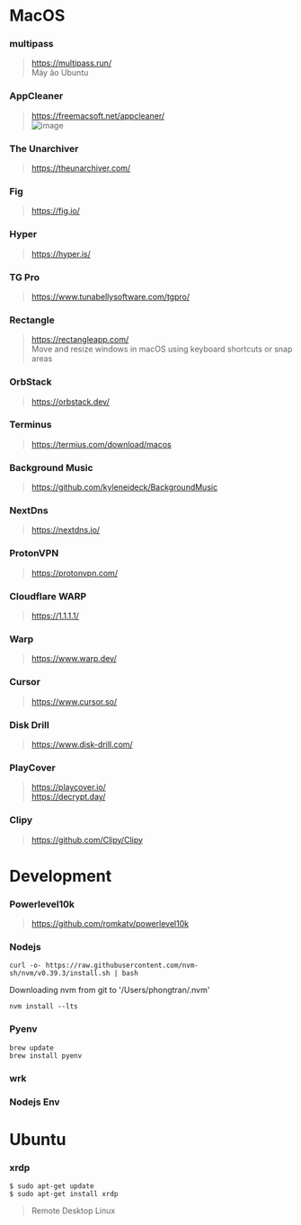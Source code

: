 # MacOS
### multipass
> https://multipass.run/  
> Máy ảo Ubuntu

### AppCleaner
> https://freemacsoft.net/appcleaner/  
![image](https://github.com/tanphongtr/phongtrandev_note/assets/11567406/3f6ef172-9591-4d09-8bbe-87592bbcc373)

### The Unarchiver
> https://theunarchiver.com/

### Fig
> https://fig.io/

### Hyper
> https://hyper.is/

### TG Pro
> https://www.tunabellysoftware.com/tgpro/

### Rectangle
> https://rectangleapp.com/  
> Move and resize windows in macOS using keyboard shortcuts or snap areas

### OrbStack
> https://orbstack.dev/  

### Terminus
> https://termius.com/download/macos  

### Background Music
> https://github.com/kyleneideck/BackgroundMusic  

### NextDns
> https://nextdns.io/  

### ProtonVPN
> https://protonvpn.com/  

### Cloudflare WARP
> https://1.1.1.1/  

### Warp
> https://www.warp.dev/  

### Cursor
> https://www.cursor.so/  

### Disk Drill
> https://www.disk-drill.com/

### PlayCover
> https://playcover.io/  
> https://decrypt.day/

### Clipy
> https://github.com/Clipy/Clipy

# Development

### Powerlevel10k
> https://github.com/romkatv/powerlevel10k

### Nodejs
```curl -o- https://raw.githubusercontent.com/nvm-sh/nvm/v0.39.3/install.sh | bash```

Downloading nvm from git to '/Users/phongtran/.nvm'

```nvm install --lts```

### Pyenv

```
brew update
brew install pyenv
```

### wrk

### Nodejs Env




# Ubuntu
### xrdp
```
$ sudo apt-get update
$ sudo apt-get install xrdp
```
> Remote Desktop Linux
